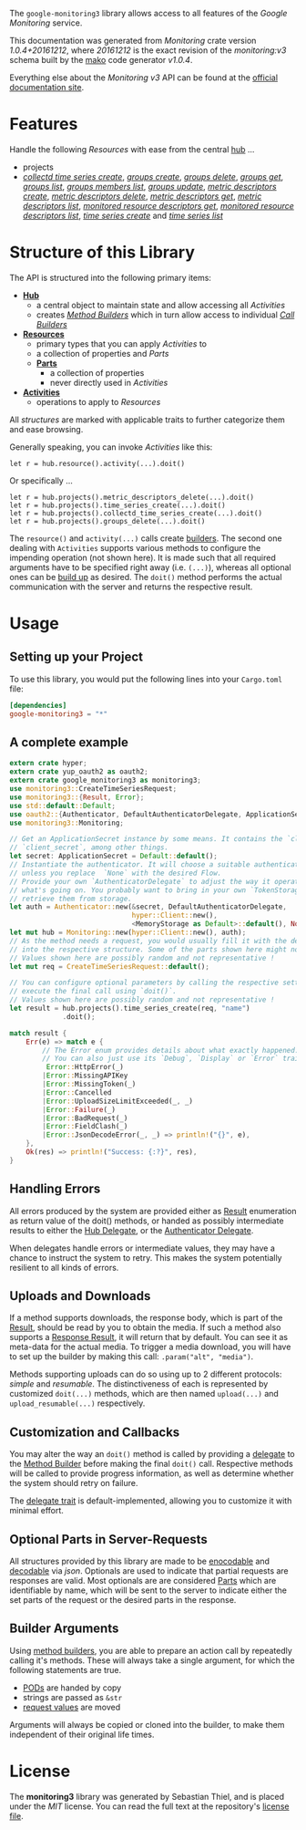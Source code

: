 <!---
DO NOT EDIT !
This file was generated automatically from 'src/mako/api/README.md.mako'
DO NOT EDIT !
-->
The `google-monitoring3` library allows access to all features of the *Google Monitoring* service.

This documentation was generated from *Monitoring* crate version *1.0.4+20161212*, where *20161212* is the exact revision of the *monitoring:v3* schema built by the [mako](http://www.makotemplates.org/) code generator *v1.0.4*.

Everything else about the *Monitoring* *v3* API can be found at the
[official documentation site](https://cloud.google.com/monitoring/api/).
# Features

Handle the following *Resources* with ease from the central [hub](https://docs.rs/google-monitoring3/1.0.4+20161212/google_monitoring3/struct.Monitoring.html) ... 

* projects
 * [*collectd time series create*](https://docs.rs/google-monitoring3/1.0.4+20161212/google_monitoring3/struct.ProjectCollectdTimeSeryCreateCall.html), [*groups create*](https://docs.rs/google-monitoring3/1.0.4+20161212/google_monitoring3/struct.ProjectGroupCreateCall.html), [*groups delete*](https://docs.rs/google-monitoring3/1.0.4+20161212/google_monitoring3/struct.ProjectGroupDeleteCall.html), [*groups get*](https://docs.rs/google-monitoring3/1.0.4+20161212/google_monitoring3/struct.ProjectGroupGetCall.html), [*groups list*](https://docs.rs/google-monitoring3/1.0.4+20161212/google_monitoring3/struct.ProjectGroupListCall.html), [*groups members list*](https://docs.rs/google-monitoring3/1.0.4+20161212/google_monitoring3/struct.ProjectGroupMemberListCall.html), [*groups update*](https://docs.rs/google-monitoring3/1.0.4+20161212/google_monitoring3/struct.ProjectGroupUpdateCall.html), [*metric descriptors create*](https://docs.rs/google-monitoring3/1.0.4+20161212/google_monitoring3/struct.ProjectMetricDescriptorCreateCall.html), [*metric descriptors delete*](https://docs.rs/google-monitoring3/1.0.4+20161212/google_monitoring3/struct.ProjectMetricDescriptorDeleteCall.html), [*metric descriptors get*](https://docs.rs/google-monitoring3/1.0.4+20161212/google_monitoring3/struct.ProjectMetricDescriptorGetCall.html), [*metric descriptors list*](https://docs.rs/google-monitoring3/1.0.4+20161212/google_monitoring3/struct.ProjectMetricDescriptorListCall.html), [*monitored resource descriptors get*](https://docs.rs/google-monitoring3/1.0.4+20161212/google_monitoring3/struct.ProjectMonitoredResourceDescriptorGetCall.html), [*monitored resource descriptors list*](https://docs.rs/google-monitoring3/1.0.4+20161212/google_monitoring3/struct.ProjectMonitoredResourceDescriptorListCall.html), [*time series create*](https://docs.rs/google-monitoring3/1.0.4+20161212/google_monitoring3/struct.ProjectTimeSeryCreateCall.html) and [*time series list*](https://docs.rs/google-monitoring3/1.0.4+20161212/google_monitoring3/struct.ProjectTimeSeryListCall.html)




# Structure of this Library

The API is structured into the following primary items:

* **[Hub](https://docs.rs/google-monitoring3/1.0.4+20161212/google_monitoring3/struct.Monitoring.html)**
    * a central object to maintain state and allow accessing all *Activities*
    * creates [*Method Builders*](https://docs.rs/google-monitoring3/1.0.4+20161212/google_monitoring3/trait.MethodsBuilder.html) which in turn
      allow access to individual [*Call Builders*](https://docs.rs/google-monitoring3/1.0.4+20161212/google_monitoring3/trait.CallBuilder.html)
* **[Resources](https://docs.rs/google-monitoring3/1.0.4+20161212/google_monitoring3/trait.Resource.html)**
    * primary types that you can apply *Activities* to
    * a collection of properties and *Parts*
    * **[Parts](https://docs.rs/google-monitoring3/1.0.4+20161212/google_monitoring3/trait.Part.html)**
        * a collection of properties
        * never directly used in *Activities*
* **[Activities](https://docs.rs/google-monitoring3/1.0.4+20161212/google_monitoring3/trait.CallBuilder.html)**
    * operations to apply to *Resources*

All *structures* are marked with applicable traits to further categorize them and ease browsing.

Generally speaking, you can invoke *Activities* like this:

```Rust,ignore
let r = hub.resource().activity(...).doit()
```

Or specifically ...

```ignore
let r = hub.projects().metric_descriptors_delete(...).doit()
let r = hub.projects().time_series_create(...).doit()
let r = hub.projects().collectd_time_series_create(...).doit()
let r = hub.projects().groups_delete(...).doit()
```

The `resource()` and `activity(...)` calls create [builders][builder-pattern]. The second one dealing with `Activities` 
supports various methods to configure the impending operation (not shown here). It is made such that all required arguments have to be 
specified right away (i.e. `(...)`), whereas all optional ones can be [build up][builder-pattern] as desired.
The `doit()` method performs the actual communication with the server and returns the respective result.

# Usage

## Setting up your Project

To use this library, you would put the following lines into your `Cargo.toml` file:

```toml
[dependencies]
google-monitoring3 = "*"
```

## A complete example

```Rust
extern crate hyper;
extern crate yup_oauth2 as oauth2;
extern crate google_monitoring3 as monitoring3;
use monitoring3::CreateTimeSeriesRequest;
use monitoring3::{Result, Error};
use std::default::Default;
use oauth2::{Authenticator, DefaultAuthenticatorDelegate, ApplicationSecret, MemoryStorage};
use monitoring3::Monitoring;

// Get an ApplicationSecret instance by some means. It contains the `client_id` and 
// `client_secret`, among other things.
let secret: ApplicationSecret = Default::default();
// Instantiate the authenticator. It will choose a suitable authentication flow for you, 
// unless you replace  `None` with the desired Flow.
// Provide your own `AuthenticatorDelegate` to adjust the way it operates and get feedback about 
// what's going on. You probably want to bring in your own `TokenStorage` to persist tokens and
// retrieve them from storage.
let auth = Authenticator::new(&secret, DefaultAuthenticatorDelegate,
                              hyper::Client::new(),
                              <MemoryStorage as Default>::default(), None);
let mut hub = Monitoring::new(hyper::Client::new(), auth);
// As the method needs a request, you would usually fill it with the desired information
// into the respective structure. Some of the parts shown here might not be applicable !
// Values shown here are possibly random and not representative !
let mut req = CreateTimeSeriesRequest::default();

// You can configure optional parameters by calling the respective setters at will, and
// execute the final call using `doit()`.
// Values shown here are possibly random and not representative !
let result = hub.projects().time_series_create(req, "name")
             .doit();

match result {
    Err(e) => match e {
        // The Error enum provides details about what exactly happened.
        // You can also just use its `Debug`, `Display` or `Error` traits
         Error::HttpError(_)
        |Error::MissingAPIKey
        |Error::MissingToken(_)
        |Error::Cancelled
        |Error::UploadSizeLimitExceeded(_, _)
        |Error::Failure(_)
        |Error::BadRequest(_)
        |Error::FieldClash(_)
        |Error::JsonDecodeError(_, _) => println!("{}", e),
    },
    Ok(res) => println!("Success: {:?}", res),
}

```
## Handling Errors

All errors produced by the system are provided either as [Result](https://docs.rs/google-monitoring3/1.0.4+20161212/google_monitoring3/enum.Result.html) enumeration as return value of 
the doit() methods, or handed as possibly intermediate results to either the 
[Hub Delegate](https://docs.rs/google-monitoring3/1.0.4+20161212/google_monitoring3/trait.Delegate.html), or the [Authenticator Delegate](https://docs.rs/yup-oauth2/*/yup_oauth2/trait.AuthenticatorDelegate.html).

When delegates handle errors or intermediate values, they may have a chance to instruct the system to retry. This 
makes the system potentially resilient to all kinds of errors.

## Uploads and Downloads
If a method supports downloads, the response body, which is part of the [Result](https://docs.rs/google-monitoring3/1.0.4+20161212/google_monitoring3/enum.Result.html), should be
read by you to obtain the media.
If such a method also supports a [Response Result](https://docs.rs/google-monitoring3/1.0.4+20161212/google_monitoring3/trait.ResponseResult.html), it will return that by default.
You can see it as meta-data for the actual media. To trigger a media download, you will have to set up the builder by making
this call: `.param("alt", "media")`.

Methods supporting uploads can do so using up to 2 different protocols: 
*simple* and *resumable*. The distinctiveness of each is represented by customized 
`doit(...)` methods, which are then named `upload(...)` and `upload_resumable(...)` respectively.

## Customization and Callbacks

You may alter the way an `doit()` method is called by providing a [delegate](https://docs.rs/google-monitoring3/1.0.4+20161212/google_monitoring3/trait.Delegate.html) to the 
[Method Builder](https://docs.rs/google-monitoring3/1.0.4+20161212/google_monitoring3/trait.CallBuilder.html) before making the final `doit()` call. 
Respective methods will be called to provide progress information, as well as determine whether the system should 
retry on failure.

The [delegate trait](https://docs.rs/google-monitoring3/1.0.4+20161212/google_monitoring3/trait.Delegate.html) is default-implemented, allowing you to customize it with minimal effort.

## Optional Parts in Server-Requests

All structures provided by this library are made to be [enocodable](https://docs.rs/google-monitoring3/1.0.4+20161212/google_monitoring3/trait.RequestValue.html) and 
[decodable](https://docs.rs/google-monitoring3/1.0.4+20161212/google_monitoring3/trait.ResponseResult.html) via *json*. Optionals are used to indicate that partial requests are responses 
are valid.
Most optionals are are considered [Parts](https://docs.rs/google-monitoring3/1.0.4+20161212/google_monitoring3/trait.Part.html) which are identifiable by name, which will be sent to 
the server to indicate either the set parts of the request or the desired parts in the response.

## Builder Arguments

Using [method builders](https://docs.rs/google-monitoring3/1.0.4+20161212/google_monitoring3/trait.CallBuilder.html), you are able to prepare an action call by repeatedly calling it's methods.
These will always take a single argument, for which the following statements are true.

* [PODs][wiki-pod] are handed by copy
* strings are passed as `&str`
* [request values](https://docs.rs/google-monitoring3/1.0.4+20161212/google_monitoring3/trait.RequestValue.html) are moved

Arguments will always be copied or cloned into the builder, to make them independent of their original life times.

[wiki-pod]: http://en.wikipedia.org/wiki/Plain_old_data_structure
[builder-pattern]: http://en.wikipedia.org/wiki/Builder_pattern
[google-go-api]: https://github.com/google/google-api-go-client

# License
The **monitoring3** library was generated by Sebastian Thiel, and is placed 
under the *MIT* license.
You can read the full text at the repository's [license file][repo-license].

[repo-license]: https://github.com/Byron/google-apis-rsblob/master/LICENSE.md
